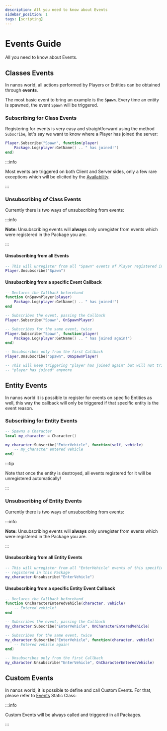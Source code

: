```yaml
---
description: All you need to know about Events
sidebar_position: 1
tags: [scripting]
---
```


# Events Guide

All you need to know about Events.

## Classes Events

In nanos world, all actions performed by Players or Entities can be obtained through **events**.

The most basic event to bring an example is the **`Spawn`**. Every time an entity is spawned, the event `Spawn` will be triggered.

### Subscribing for Class Events

Registering for events is very easy and straightforward using the method `Subscribe`, let's say we want to know where a Player has joined the server:

```lua
Player.Subscribe("Spawn", function(player)
    Package.Log(player:GetName() .. " has joined!")
end)
```

:::info

Most events are triggered on both Client and Server sides, only a few rare exceptions which will be elicited by the [Availability](./core-concepts/scripting/authority-concepts.mdx#methods-and-events-availability).

:::

### Unsubscribing of Class Events

Currently there is two ways of unsubscribing from events:

:::info

**Note:** Unsubscribing events will **always** only unregister from events which were registered in the Package you are.

:::

#### Unsubscribing from all Events

```lua
-- This will unregister from all "Spawn" events of Player registered in this Package
Player.Unsubscribe("Spawn")
```

#### Unsubscribing from a specific Event Callback

```lua
-- Declares the Callback beforehand
function OnSpawnPlayer(player)
    Package.Log(player:GetName() .. " has joined!")
end

-- Subscribes the event, passing the Callback
Player.Subscribe("Spawn", OnSpawnPlayer)

-- Subscribes for the same event, twice
Player.Subscribe("Spawn", function(player)
    Package.Log(player:GetName() .. " has joined again!")
end)

-- Unsubscribes only from the first Callback
Player.Unsubscribe("Spawn", OnSpawnPlayer)

-- This will keep triggering "player has joined again" but will not trigger
-- "player has joined" anymore
```

## Entity Events

In nanos world it is possible to register for events on specific Entities as well, this way the callback will only be triggered if that specific entity is the event reason.

### Subscribing for Entity Events

```lua
-- Spawns a Character
local my_character = Character()

my_character:Subscribe("EnterVehicle", function(self, vehicle)
    -- my_character entered vehicle
end)
```

:::tip

Note that once the entity is destroyed, all events registered for it will be unregistered automatically!

:::

### Unsubscribing of Entity Events

Currently there is two ways of unsubscribing from events:

:::info

**Note:** Unsubscribing events will **always** only unregister from events which were registered in the Package you are.

:::

#### Unsubscribing from all Entity Events

```lua
-- This will unregister from all "EnterVehicle" events of this specific Character
-- registered in this Package
my_character:Unsubscribe("EnterVehicle")
```

#### Unsubscribing from a specific Entity Event Callback

```lua
-- Declares the Callback beforehand
function OnCharacterEnteredVehicle(character, vehicle)
    -- Entered vehicle!
end

-- Subscribes the event, passing the Callback
my_character:Subscribe("EnterVehicle", OnCharacterEnteredVehicle)

-- Subscribes for the same event, twice
my_character:Subscribe("EnterVehicle", function(character, vehicle)
    -- Entered vehicle again!
end)

-- Unsubscribes only from the first Callback
my_character:Unsubscribe("EnterVehicle", OnCharacterEnteredVehicle)
```

## Custom Events

In nanos world, it is possible to define and call Custom Events. For that, please refer to [Events](./scripting-reference/static-classes/events) Static Class:

:::info

Custom Events will be always called and triggered in all Packages.

:::


